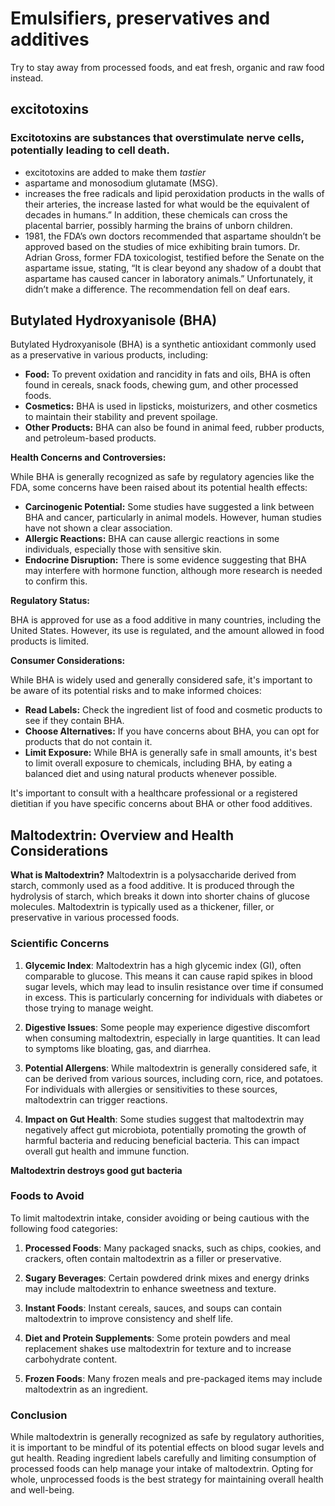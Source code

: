 # Emulsifiers, preservatives and additives

Try to stay away from processed foods, and eat fresh, organic and raw food instead.

## excitotoxins

### Excitotoxins are substances that overstimulate nerve cells, potentially leading to cell death.

- excitotoxins are added to make them *tastier*
- aspartame and monosodium glutamate (MSG).
- increases the free radicals and lipid peroxidation products in the walls of their arteries, the increase lasted for what would be the equivalent of decades in humans.” In addition, these chemicals can cross the placental barrier, possibly harming the brains of unborn children.
- 1981, the FDA’s own doctors recommended that aspartame shouldn’t be approved based on the studies of mice exhibiting brain tumors. Dr. Adrian Gross, former FDA toxicologist, testified before the Senate on the aspartame issue, stating, “It is clear beyond any shadow of a doubt that aspartame has caused cancer in laboratory animals.” Unfortunately, it didn’t make a difference. The recommendation fell on deaf ears.


## Butylated Hydroxyanisole (BHA)

Butylated Hydroxyanisole (BHA) is a synthetic antioxidant commonly used as a preservative in various products, including:

* **Food:** To prevent oxidation and rancidity in fats and oils, BHA is often found in cereals, snack foods, chewing gum, and other processed foods.
* **Cosmetics:** BHA is used in lipsticks, moisturizers, and other cosmetics to maintain their stability and prevent spoilage.
* **Other Products:** BHA can also be found in animal feed, rubber products, and petroleum-based products.

**Health Concerns and Controversies:**

While BHA is generally recognized as safe by regulatory agencies like the FDA, some concerns have been raised about its potential health effects:

* **Carcinogenic Potential:** Some studies have suggested a link between BHA and cancer, particularly in animal models. However, human studies have not shown a clear association.
* **Allergic Reactions:** BHA can cause allergic reactions in some individuals, especially those with sensitive skin.
* **Endocrine Disruption:** There is some evidence suggesting that BHA may interfere with hormone function, although more research is needed to confirm this.

**Regulatory Status:**

BHA is approved for use as a food additive in many countries, including the United States. However, its use is regulated, and the amount allowed in food products is limited.

**Consumer Considerations:**

While BHA is widely used and generally considered safe, it's important to be aware of its potential risks and to make informed choices:

* **Read Labels:** Check the ingredient list of food and cosmetic products to see if they contain BHA.
* **Choose Alternatives:** If you have concerns about BHA, you can opt for products that do not contain it.
* **Limit Exposure:** While BHA is generally safe in small amounts, it's best to limit overall exposure to chemicals, including BHA, by eating a balanced diet and using natural products whenever possible.

It's important to consult with a healthcare professional or a registered dietitian if you have specific concerns about BHA or other food additives.

## Maltodextrin: Overview and Health Considerations

**What is Maltodextrin?**
Maltodextrin is a polysaccharide derived from starch, commonly used as a food additive. It is produced through the hydrolysis of starch, which breaks it down into shorter chains of glucose molecules. Maltodextrin is typically used as a thickener, filler, or preservative in various processed foods.

### Scientific Concerns

1. **Glycemic Index**: Maltodextrin has a high glycemic index (GI), often comparable to glucose. This means it can cause rapid spikes in blood sugar levels, which may lead to insulin resistance over time if consumed in excess. This is particularly concerning for individuals with diabetes or those trying to manage weight.

2. **Digestive Issues**: Some people may experience digestive discomfort when consuming maltodextrin, especially in large quantities. It can lead to symptoms like bloating, gas, and diarrhea.

3. **Potential Allergens**: While maltodextrin is generally considered safe, it can be derived from various sources, including corn, rice, and potatoes. For individuals with allergies or sensitivities to these sources, maltodextrin can trigger reactions.

4. **Impact on Gut Health**: Some studies suggest that maltodextrin may negatively affect gut microbiota, potentially promoting the growth of harmful bacteria and reducing beneficial bacteria. This can impact overall gut health and immune function.

**Maltodextrin destroys good gut bacteria**

### Foods to Avoid

To limit maltodextrin intake, consider avoiding or being cautious with the following food categories:

1. **Processed Foods**: Many packaged snacks, such as chips, cookies, and crackers, often contain maltodextrin as a filler or preservative.

2. **Sugary Beverages**: Certain powdered drink mixes and energy drinks may include maltodextrin to enhance sweetness and texture.

3. **Instant Foods**: Instant cereals, sauces, and soups can contain maltodextrin to improve consistency and shelf life.

4. **Diet and Protein Supplements**: Some protein powders and meal replacement shakes use maltodextrin for texture and to increase carbohydrate content.

5. **Frozen Foods**: Many frozen meals and pre-packaged items may include maltodextrin as an ingredient.

### Conclusion

While maltodextrin is generally recognized as safe by regulatory authorities, it is important to be mindful of its potential effects on blood sugar levels and gut health. Reading ingredient labels carefully and limiting consumption of processed foods can help manage your intake of maltodextrin. Opting for whole, unprocessed foods is the best strategy for maintaining overall health and well-being.

